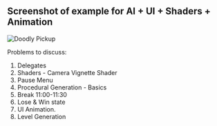 
 ## Screenshot of example for AI + UI + Shaders + Animation
 
 ![Doodly Pickup](https://user-images.githubusercontent.com/25185815/108393551-70ad7a00-721c-11eb-9adf-644727a2c7e6.JPG)

Problems to discuss:
1. Delegates
2. Shaders - Camera Vignette Shader
3. Pause Menu 
4. Procedural Generation - Basics 
5. Break 11:00-11:30
6. Lose & Win state 
7. UI Animation. 
8. Level Generation

 
